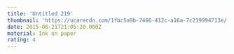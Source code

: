 ```yaml
---
title: 'Untitled 219'
thumbnail: 'https://ucarecdn.com/1fbc5a9b-7466-412c-a16a-7c219994713e/'
date: 2015-06-21T21:05:20.000Z
material: Ink on paper
rating: 4
---
```

